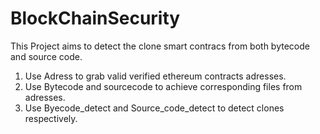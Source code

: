 # BlockChainSecurity
This Project aims to detect the clone smart contracs from both bytecode and source code.
1. Use Adress to grab valid verified ethereum contracts adresses.
2. Use Bytecode and sourcecode to achieve corresponding files from adresses.
3. Use Byecode_detect and Source_code_detect to detect clones respectively.
